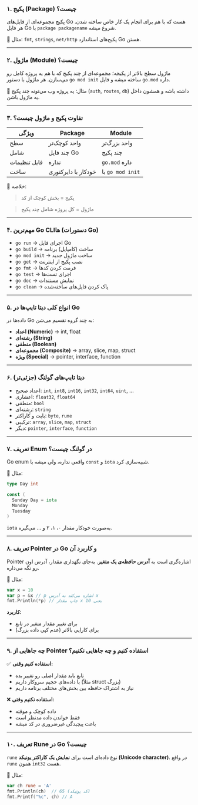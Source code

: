 ### **۱. پکیج (Package) چیست؟**

پکیج مجموعه‌ای از فایل‌های Go هست که با هم برای انجام یک کار خاص ساخته شدن.
هر فایل Go با `package packagename` شروع میشه.

🧠 مثال:
`fmt`, `strings`, `net/http` پکیج‌های استاندارد Go هستن.

---

### **۲. ماژول (Module) چیست؟**

ماژول سطح بالاتر از پکیجه؛ مجموعه‌ای از چند پکیج که با هم یه پروژه کامل رو می‌سازن.
هر ماژول با دستور `go mod init` ساخته میشه و فایل `go.mod` داره.

🧠 مثال:
یه پروژه وب می‌تونه چند پکیج (`auth`, `routes`, `db`) داشته باشه و همشون داخل یه ماژول باشن.

---

### **۳. تفاوت پکیج و ماژول چیست؟**

| ویژگی        | Package             | Module           |
| ------------ | ------------------- | ---------------- |
| سطح          | واحد کوچک‌تر        | واحد بزرگ‌تر     |
| شامل         | چند فایل Go         | چند پکیج         |
| فایل تنظیمات | نداره               | `go.mod` داره    |
| ساخت         | خودکار با دایرکتوری | با `go mod init` |

🧠 خلاصه:

> پکیج = بخش کوچک از کد

> ماژول = کل پروژه شامل چند پکیج

---

### **۴. مهم‌ترین Go CLI‌ها (دستورات Go)**

* `go run` → اجرای فایل Go
* `go build` → ساخت (کامپایل) برنامه
* `go mod init` → ساخت ماژول جدید
* `go get` → نصب پکیج از اینترنت
* `go fmt` → فرمت کردن کدها
* `go test` → اجرای تست‌ها
* `go doc` → نمایش مستندات
* `go clean` → پاک کردن فایل‌های ساخته‌شده

---

### **۵. انواع کلی دیتا تایپ‌ها در Go**

داده‌ها در Go به چند گروه تقسیم می‌شن:

* **اعداد (Numeric)** → int, float
* **رشته‌ای (String)**
* **منطقی (Boolean)**
* **مجموعه‌ای (Composite)** → array, slice, map, struct
* **ویژه (Special)** → pointer, interface, function

---

### **۶. دیتا تایپ‌های گولنگ (جزئی‌تر)**

* اعداد صحیح: `int`, `int8`, `int16`, `int32`, `int64`, `uint`, ...
* اعشاری: `float32`, `float64`
* منطقی: `bool`
* رشته‌ای: `string`
* بایت و کاراکتر: `byte`, `rune`
* ترکیبی: `array`, `slice`, `map`, `struct`
* دیگر: `pointer`, `interface`, `function`

---

### **۷. تعریف Enum در گولنگ چیست؟**

Go enum واقعی نداره، ولی میشه با `const` و `iota` شبیه‌سازی کرد.

🧠 مثال:

```go
type Day int

const (
  Sunday Day = iota
  Monday
  Tuesday
)
```

`iota` به‌صورت خودکار مقدار ۰، ۱، ۲ و ... می‌گیره.

---

### **۸. تعریف Pointer در Go و کاربرد آن**

Pointer اشاره‌گری است به **آدرس حافظه‌ی یک متغیر**.
به‌جای نگهداری مقدار، آدرس اون رو نگه می‌داره.

🧠 مثال:

```go
var x = 10
var p = &x // p اشاره می‌کند به آدرس x
fmt.Println(*p) // چاپ مقدار x یعنی 10
```

**کاربرد:**

* برای تغییر مقدار متغیر در تابع
* برای کارایی بالاتر (عدم کپی داده بزرگ)

---

### **۹. چه جاهایی از Pointer استفاده کنیم و چه جاهایی نکنیم؟**

✅ **استفاده کنیم وقتی:**

* تابع باید مقدار اصلی رو تغییر بده
* با داده‌های حجیم سروکار داریم (مثلاً struct بزرگ)
* نیاز به اشتراک حافظه بین بخش‌های مختلف برنامه داریم

❌ **استفاده نکنیم وقتی:**

* داده کوچک و موقته
* فقط خواندن داده مدنظر است
* باعث پیچیدگی غیرضروری در کد میشه

---

### **۱۰. تعریف Rune در Go چیست؟**

`rune` نوع داده‌ای است برای **نمایش یک کاراکتر یونیکد (Unicode character)**.
در واقع `rune` همون `int32` هست.

🧠 مثال:

```go
var ch rune = 'A'
fmt.Println(ch)  // 65 (کد یونیکد)
fmt.Printf("%c", ch) // A
```
